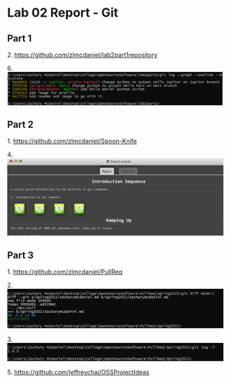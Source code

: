 # Lab 02 Report - Git

## Part 1

2\. https://github.com/zlmcdaniel/lab2part1repository

6\. <img src="lab2branch.png" width=500>

## Part 2

1\. https://github.com/zlmcdaniel/Spoon-Knife

4\. <img src="lab2branchtutorial.png" width=500>

## Part 3

1\. https://github.com/zlmcdaniel/PullReq

2\. <img src="lab2diff.png" width=500>

3\. <img src="lab2tag.png" width=500>

5\. https://github.com/jeffreychai/OSSProjectIdeas
